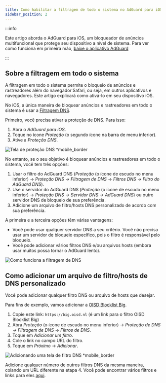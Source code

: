 ```yaml
---
title: Como habilitar a filtragem de todo o sistema no AdGuard para iOS
sidebar_position: 2
---
```


:::info

Este artigo aborda o AdGuard para iOS, um bloqueador de anúncios multifuncional que protege seu dispositivo a nível de sistema. Para ver como funciona em primeira mão, [baixe o aplicativo AdGuard](https://agrd.io/download-kb-adblock)

:::

## Sobre a filtragem em todo o sistema

A filtragem em todo o sistema permite o bloqueio de anúncios e rastreadores além do navegador Safari, ou seja, em outros aplicativos e navegadores. Este artigo explicará como ativá-lo em seu dispositivo iOS.

No iOS, a única maneira de bloquear anúncios e rastreadores em todo o sistema é usar a [Filtragem DNS](https://adguard-dns.io/kb/general/dns-filtering/).

Primeiro, você precisa ativar a proteção de DNS. Para isso:

1. Abra o *AdGuard para iOS*.
2. Toque no ícone *Proteção* (o segundo ícone na barra de menu inferior).
3. Ative a *Proteção DNS*.

![Tela de proteção DNS *mobile_border](https://cdn.adtidy.org/public/Adguard/Blog/ios_dns_protection.PNG)

No entanto, se o seu objetivo é bloquear anúncios e rastreadores em todo o sistema, você tem três opções:

 1. Usar o filtro do AdGuard DNS (*Proteção* (o ícone de escudo no menu inferior) → *Proteção DNS* → *Filtragem de DNS* → *Filtros DNS* → *Filtro do AdGuard DNS*).
 2. Use o servidor do AdGuard DNS (*Proteção* (o ícone de escudo no menu inferior) → *Proteção DNS* → *Servidor DNS* → *AdGuard DNS*) ou outro servidor DNS de bloqueio de sua preferência.
 3. Adicione um arquivo de filtro/hosts DNS personalizado de acordo com sua preferência.

A primeira e a terceira opções têm várias vantagens:

- Você pode usar qualquer servidor DNS a seu critério. Você não precisa usar um servidor de bloqueio específico, pois o filtro é responsável pelo bloqueio.
- Você pode adicionar vários filtros DNS e/ou arquivos hosts (embora usar muitos possa tornar o AdGuard lento).

![Como funciona a filtragem de DNS](https://cdn.adtidy.org/public/Adguard/kb/DNS_filtering/how_dns_filtering_works_en.png)

## Como adicionar um arquivo de filtro/hosts de DNS personalizado

Você pode adicionar qualquer filtro DNS ou arquivo de hosts que desejar.

Para fins de exemplo, vamos adicionar a [OISD Blocklist Big](https://oisd.nl/).

1. Copie este link: `https://big.oisd.nl` (é um link para o filtro OISD Blocklist Big)
2. Abra *Proteção* (o ícone de escudo no menu inferior) → *Proteção de DNS* → *Filtragem de DNS* → *Filtros de DNS*.
3. Toque em *Adicionar um filtro*.
4. Cole o link no campo URL do filtro.
5. Toque em *Próximo* → *Adicionar*.

![Adicionando uma tela de filtro DNS *mobile_border](https://cdn.adtidy.org/blog/new/ot4okIMGD236EB8905471.jpeg)

Adicione qualquer número de outros filtros DNS da mesma maneira, colando um URL diferente na etapa 4. Você pode encontrar vários filtros e links para eles [aqui](https://filterlists.com).
